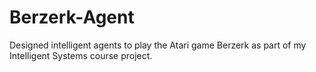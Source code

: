 # Berzerk-Agent
Designed intelligent agents to play the Atari game Berzerk as part of my Intelligent Systems course project.
